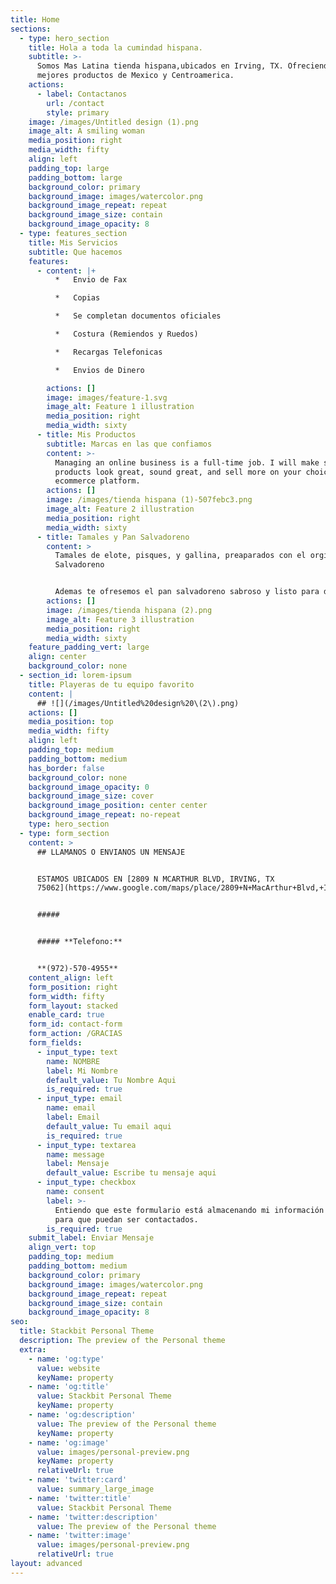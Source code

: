 ```yaml
---
title: Home
sections:
  - type: hero_section
    title: Hola a toda la cumindad hispana.
    subtitle: >-
      Somos Mas Latina tienda hispana,ubicados en Irving, TX. Ofreciendo los
      mejores productos de Mexico y Centroamerica.
    actions:
      - label: Contactanos
        url: /contact
        style: primary
    image: /images/Untitled design (1).png
    image_alt: A smiling woman
    media_position: right
    media_width: fifty
    align: left
    padding_top: large
    padding_bottom: large
    background_color: primary
    background_image: images/watercolor.png
    background_image_repeat: repeat
    background_image_size: contain
    background_image_opacity: 8
  - type: features_section
    title: Mis Servicios
    subtitle: Que hacemos
    features:
      - content: |+
          *   Envio de Fax

          *   Copias

          *   Se completan documentos oficiales

          *   Costura (Remiendos y Ruedos)

          *   Recargas Telefonicas

          *   Envios de Dinero

        actions: []
        image: images/feature-1.svg
        image_alt: Feature 1 illustration
        media_position: right
        media_width: sixty
      - title: Mis Productos
        subtitle: Marcas en las que confiamos
        content: >-
          Managing an online business is a full-time job. I will make sure your
          products look great, sound great, and sell more on your choice of
          ecommerce platform.
        actions: []
        image: /images/tienda hispana (1)-507febc3.png
        image_alt: Feature 2 illustration
        media_position: right
        media_width: sixty
      - title: Tamales y Pan Salvadoreno
        content: >
          Tamales de elote, pisques, y gallina, preaparados con el orginal sazon
          Salvadoreno


          Ademas te ofresemos el pan salvadoreno sabroso y listo para degustar.
        actions: []
        image: /images/tienda hispana (2).png
        image_alt: Feature 3 illustration
        media_position: right
        media_width: sixty
    feature_padding_vert: large
    align: center
    background_color: none
  - section_id: lorem-ipsum
    title: Playeras de tu equipo favorito
    content: |
      ## ![](/images/Untitled%20design%20\(2\).png)
    actions: []
    media_position: top
    media_width: fifty
    align: left
    padding_top: medium
    padding_bottom: medium
    has_border: false
    background_color: none
    background_image_opacity: 0
    background_image_size: cover
    background_image_position: center center
    background_image_repeat: no-repeat
    type: hero_section
  - type: form_section
    content: >
      ## LLAMANOS O ENVIANOS UN MENSAJE


      ESTAMOS UBICADOS EN [2809 N MCARTHUR BLVD, IRVING, TX
      75062](https://www.google.com/maps/place/2809+N+MacArthur+Blvd,+Irving,+TX+75062/@32.8450039,-96.9619605,17z/data=!3m1!4b1!4m5!3m4!1s0x864e82febf439223:0xfe08393d61a04965!8m2!3d32.8450039!4d-96.9597718)


      #####


      ##### **Telefono:**


      **(972)-570-4955**
    content_align: left
    form_position: right
    form_width: fifty
    form_layout: stacked
    enable_card: true
    form_id: contact-form
    form_action: /GRACIAS
    form_fields:
      - input_type: text
        name: NOMBRE
        label: Mi Nombre
        default_value: Tu Nombre Aqui
        is_required: true
      - input_type: email
        name: email
        label: Email
        default_value: Tu email aqui
        is_required: true
      - input_type: textarea
        name: message
        label: Mensaje
        default_value: Escribe tu mensaje aqui
      - input_type: checkbox
        name: consent
        label: >-
          Entiendo que este formulario está almacenando mi información enviada
          para que puedan ser contactados.
        is_required: true
    submit_label: Enviar Mensaje
    align_vert: top
    padding_top: medium
    padding_bottom: medium
    background_color: primary
    background_image: images/watercolor.png
    background_image_repeat: repeat
    background_image_size: contain
    background_image_opacity: 8
seo:
  title: Stackbit Personal Theme
  description: The preview of the Personal theme
  extra:
    - name: 'og:type'
      value: website
      keyName: property
    - name: 'og:title'
      value: Stackbit Personal Theme
      keyName: property
    - name: 'og:description'
      value: The preview of the Personal theme
      keyName: property
    - name: 'og:image'
      value: images/personal-preview.png
      keyName: property
      relativeUrl: true
    - name: 'twitter:card'
      value: summary_large_image
    - name: 'twitter:title'
      value: Stackbit Personal Theme
    - name: 'twitter:description'
      value: The preview of the Personal theme
    - name: 'twitter:image'
      value: images/personal-preview.png
      relativeUrl: true
layout: advanced
---
```

